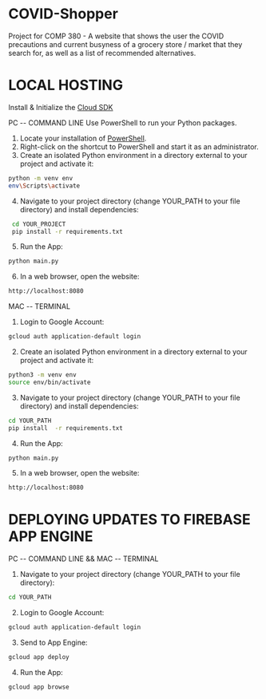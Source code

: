 # COVID-Shopper
 Project for COMP 380 - A website that shows the user the COVID precautions and current busyness of a grocery store / market that they search for, as well as a list of recommended alternatives.

# LOCAL HOSTING
   Install & Initialize the [Cloud SDK](https://cloud.google.com/sdk/docs)

   PC -- COMMAND LINE
   Use PowerShell to run your Python packages.

   1. Locate your installation of [PowerShell](https://docs.microsoft.com/en-us/powershell/scripting/install/installing-powershell-core-on-windows?view=powershell-7).
   2. Right-click on the shortcut to PowerShell and start it as an administrator.
   3. Create an isolated Python environment in a directory external to your project and activate it:

   ```bash
   python -m venv env
   env\Scripts\activate
   ```
   4. Navigate to your project directory (change YOUR_PATH to your file directory) and install dependencies:

  ```bash
   cd YOUR_PROJECT
   pip install -r requirements.txt
   ```

   5. Run the App:

   ```python
   python main.py
   ```

   6. In a web browser, open the website:

   ```bash
   http://localhost:8080
   ```

   MAC -- TERMINAL

   1. Login to Google Account:

   ```bash
   gcloud auth application-default login
   ```

  2. Create an isolated Python environment in a directory external to your project and activate it:

   ```bash
   python3 -m venv env
   source env/bin/activate
   ```

   3. Navigate to your project directory (change YOUR_PATH to your file directory) and install dependencies:

   ```bash
   cd YOUR_PATH
   pip install  -r requirements.txt
   ```

   4. Run the App:

   ```python
   python main.py
   ```

   5. In a web browser, open the website:

   ```bash
   http://localhost:8080
   ```

# DEPLOYING UPDATES TO FIREBASE APP ENGINE
   PC -- COMMAND LINE && MAC -- TERMINAL
   1. Navigate to your project directory (change YOUR_PATH to your file directory):

   ```bash
   cd YOUR_PATH
   ```

   2. Login to Google Account:

   ```bash
   gcloud auth application-default login
   ```

   3. Send to App Engine:

   ```bash
   gcloud app deploy
   ```

   4. Run the App:

   ```bash
   gcloud app browse
   ```
